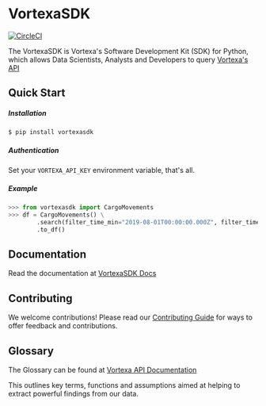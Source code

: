# VortexaSDK

[![CircleCI](https://circleci.com/gh/V0RT3X4/python-sdk.svg?style=svg)](https://circleci.com/gh/V0RT3X4/python-sdk)

The VortexaSDK is Vortexa's Software Development Kit (SDK) for Python, which allows
Data Scientists, Analysts and Developers to query [Vortexa's API](https://docs.vortexa.com)



## Quick Start

##### Installation

```bash
$ pip install vortexasdk
```

##### Authentication

Set your `VORTEXA_API_KEY` environment variable, that's all.

##### Example

```python
>>> from vortexasdk import CargoMovements
>>> df = CargoMovements() \
        .search(filter_time_min="2019-08-01T00:00:00.000Z", filter_time_max="2019-08-01T00:15:00.000Z")\
        .to_df()
```


## Documentation

Read the documentation at [VortexaSDK Docs](https://v0rt3x4.github.io/python-sdk/)

## Contributing

We welcome contributions! Please read our [Contributing Guide](https://github.com/V0RT3X4/python-sdk/blob/master/CONTRIBUTING.md) for ways to offer feedback and contributions.

## Glossary

The Glossary can be found at [Vortexa API Documentation](https://docs.vortexa.com)

This outlines key terms, functions and assumptions aimed at
helping to extract powerful findings from our data.

